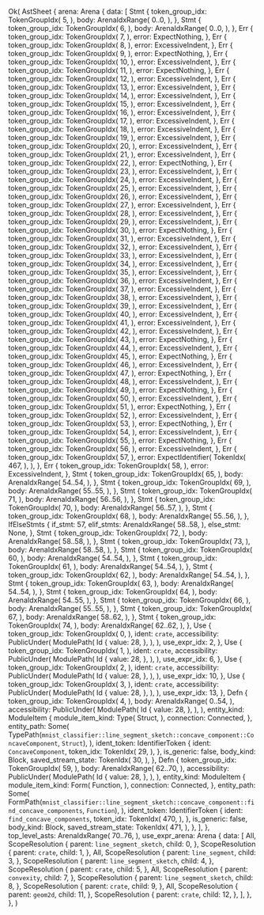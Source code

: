 Ok(
    AstSheet {
        arena: Arena {
            data: [
                Stmt {
                    token_group_idx: TokenGroupIdx(
                        5,
                    ),
                    body: ArenaIdxRange(
                        0..0,
                    ),
                },
                Stmt {
                    token_group_idx: TokenGroupIdx(
                        6,
                    ),
                    body: ArenaIdxRange(
                        0..0,
                    ),
                },
                Err {
                    token_group_idx: TokenGroupIdx(
                        7,
                    ),
                    error: ExpectNothing,
                },
                Err {
                    token_group_idx: TokenGroupIdx(
                        8,
                    ),
                    error: ExcessiveIndent,
                },
                Err {
                    token_group_idx: TokenGroupIdx(
                        9,
                    ),
                    error: ExpectNothing,
                },
                Err {
                    token_group_idx: TokenGroupIdx(
                        10,
                    ),
                    error: ExcessiveIndent,
                },
                Err {
                    token_group_idx: TokenGroupIdx(
                        11,
                    ),
                    error: ExpectNothing,
                },
                Err {
                    token_group_idx: TokenGroupIdx(
                        12,
                    ),
                    error: ExcessiveIndent,
                },
                Err {
                    token_group_idx: TokenGroupIdx(
                        13,
                    ),
                    error: ExcessiveIndent,
                },
                Err {
                    token_group_idx: TokenGroupIdx(
                        14,
                    ),
                    error: ExcessiveIndent,
                },
                Err {
                    token_group_idx: TokenGroupIdx(
                        15,
                    ),
                    error: ExcessiveIndent,
                },
                Err {
                    token_group_idx: TokenGroupIdx(
                        16,
                    ),
                    error: ExcessiveIndent,
                },
                Err {
                    token_group_idx: TokenGroupIdx(
                        17,
                    ),
                    error: ExcessiveIndent,
                },
                Err {
                    token_group_idx: TokenGroupIdx(
                        18,
                    ),
                    error: ExcessiveIndent,
                },
                Err {
                    token_group_idx: TokenGroupIdx(
                        19,
                    ),
                    error: ExcessiveIndent,
                },
                Err {
                    token_group_idx: TokenGroupIdx(
                        20,
                    ),
                    error: ExcessiveIndent,
                },
                Err {
                    token_group_idx: TokenGroupIdx(
                        21,
                    ),
                    error: ExcessiveIndent,
                },
                Err {
                    token_group_idx: TokenGroupIdx(
                        22,
                    ),
                    error: ExpectNothing,
                },
                Err {
                    token_group_idx: TokenGroupIdx(
                        23,
                    ),
                    error: ExcessiveIndent,
                },
                Err {
                    token_group_idx: TokenGroupIdx(
                        24,
                    ),
                    error: ExcessiveIndent,
                },
                Err {
                    token_group_idx: TokenGroupIdx(
                        25,
                    ),
                    error: ExcessiveIndent,
                },
                Err {
                    token_group_idx: TokenGroupIdx(
                        26,
                    ),
                    error: ExcessiveIndent,
                },
                Err {
                    token_group_idx: TokenGroupIdx(
                        27,
                    ),
                    error: ExcessiveIndent,
                },
                Err {
                    token_group_idx: TokenGroupIdx(
                        28,
                    ),
                    error: ExcessiveIndent,
                },
                Err {
                    token_group_idx: TokenGroupIdx(
                        29,
                    ),
                    error: ExcessiveIndent,
                },
                Err {
                    token_group_idx: TokenGroupIdx(
                        30,
                    ),
                    error: ExpectNothing,
                },
                Err {
                    token_group_idx: TokenGroupIdx(
                        31,
                    ),
                    error: ExcessiveIndent,
                },
                Err {
                    token_group_idx: TokenGroupIdx(
                        32,
                    ),
                    error: ExcessiveIndent,
                },
                Err {
                    token_group_idx: TokenGroupIdx(
                        33,
                    ),
                    error: ExcessiveIndent,
                },
                Err {
                    token_group_idx: TokenGroupIdx(
                        34,
                    ),
                    error: ExcessiveIndent,
                },
                Err {
                    token_group_idx: TokenGroupIdx(
                        35,
                    ),
                    error: ExcessiveIndent,
                },
                Err {
                    token_group_idx: TokenGroupIdx(
                        36,
                    ),
                    error: ExcessiveIndent,
                },
                Err {
                    token_group_idx: TokenGroupIdx(
                        37,
                    ),
                    error: ExcessiveIndent,
                },
                Err {
                    token_group_idx: TokenGroupIdx(
                        38,
                    ),
                    error: ExcessiveIndent,
                },
                Err {
                    token_group_idx: TokenGroupIdx(
                        39,
                    ),
                    error: ExcessiveIndent,
                },
                Err {
                    token_group_idx: TokenGroupIdx(
                        40,
                    ),
                    error: ExcessiveIndent,
                },
                Err {
                    token_group_idx: TokenGroupIdx(
                        41,
                    ),
                    error: ExcessiveIndent,
                },
                Err {
                    token_group_idx: TokenGroupIdx(
                        42,
                    ),
                    error: ExcessiveIndent,
                },
                Err {
                    token_group_idx: TokenGroupIdx(
                        43,
                    ),
                    error: ExpectNothing,
                },
                Err {
                    token_group_idx: TokenGroupIdx(
                        44,
                    ),
                    error: ExcessiveIndent,
                },
                Err {
                    token_group_idx: TokenGroupIdx(
                        45,
                    ),
                    error: ExpectNothing,
                },
                Err {
                    token_group_idx: TokenGroupIdx(
                        46,
                    ),
                    error: ExcessiveIndent,
                },
                Err {
                    token_group_idx: TokenGroupIdx(
                        47,
                    ),
                    error: ExpectNothing,
                },
                Err {
                    token_group_idx: TokenGroupIdx(
                        48,
                    ),
                    error: ExcessiveIndent,
                },
                Err {
                    token_group_idx: TokenGroupIdx(
                        49,
                    ),
                    error: ExpectNothing,
                },
                Err {
                    token_group_idx: TokenGroupIdx(
                        50,
                    ),
                    error: ExcessiveIndent,
                },
                Err {
                    token_group_idx: TokenGroupIdx(
                        51,
                    ),
                    error: ExpectNothing,
                },
                Err {
                    token_group_idx: TokenGroupIdx(
                        52,
                    ),
                    error: ExcessiveIndent,
                },
                Err {
                    token_group_idx: TokenGroupIdx(
                        53,
                    ),
                    error: ExpectNothing,
                },
                Err {
                    token_group_idx: TokenGroupIdx(
                        54,
                    ),
                    error: ExcessiveIndent,
                },
                Err {
                    token_group_idx: TokenGroupIdx(
                        55,
                    ),
                    error: ExpectNothing,
                },
                Err {
                    token_group_idx: TokenGroupIdx(
                        56,
                    ),
                    error: ExcessiveIndent,
                },
                Err {
                    token_group_idx: TokenGroupIdx(
                        57,
                    ),
                    error: ExpectIdentifier(
                        TokenIdx(
                            467,
                        ),
                    ),
                },
                Err {
                    token_group_idx: TokenGroupIdx(
                        58,
                    ),
                    error: ExcessiveIndent,
                },
                Stmt {
                    token_group_idx: TokenGroupIdx(
                        65,
                    ),
                    body: ArenaIdxRange(
                        54..54,
                    ),
                },
                Stmt {
                    token_group_idx: TokenGroupIdx(
                        69,
                    ),
                    body: ArenaIdxRange(
                        55..55,
                    ),
                },
                Stmt {
                    token_group_idx: TokenGroupIdx(
                        71,
                    ),
                    body: ArenaIdxRange(
                        56..56,
                    ),
                },
                Stmt {
                    token_group_idx: TokenGroupIdx(
                        70,
                    ),
                    body: ArenaIdxRange(
                        56..57,
                    ),
                },
                Stmt {
                    token_group_idx: TokenGroupIdx(
                        68,
                    ),
                    body: ArenaIdxRange(
                        55..56,
                    ),
                },
                IfElseStmts {
                    if_stmt: 57,
                    elif_stmts: ArenaIdxRange(
                        58..58,
                    ),
                    else_stmt: None,
                },
                Stmt {
                    token_group_idx: TokenGroupIdx(
                        72,
                    ),
                    body: ArenaIdxRange(
                        58..58,
                    ),
                },
                Stmt {
                    token_group_idx: TokenGroupIdx(
                        73,
                    ),
                    body: ArenaIdxRange(
                        58..58,
                    ),
                },
                Stmt {
                    token_group_idx: TokenGroupIdx(
                        60,
                    ),
                    body: ArenaIdxRange(
                        54..54,
                    ),
                },
                Stmt {
                    token_group_idx: TokenGroupIdx(
                        61,
                    ),
                    body: ArenaIdxRange(
                        54..54,
                    ),
                },
                Stmt {
                    token_group_idx: TokenGroupIdx(
                        62,
                    ),
                    body: ArenaIdxRange(
                        54..54,
                    ),
                },
                Stmt {
                    token_group_idx: TokenGroupIdx(
                        63,
                    ),
                    body: ArenaIdxRange(
                        54..54,
                    ),
                },
                Stmt {
                    token_group_idx: TokenGroupIdx(
                        64,
                    ),
                    body: ArenaIdxRange(
                        54..55,
                    ),
                },
                Stmt {
                    token_group_idx: TokenGroupIdx(
                        66,
                    ),
                    body: ArenaIdxRange(
                        55..55,
                    ),
                },
                Stmt {
                    token_group_idx: TokenGroupIdx(
                        67,
                    ),
                    body: ArenaIdxRange(
                        58..62,
                    ),
                },
                Stmt {
                    token_group_idx: TokenGroupIdx(
                        74,
                    ),
                    body: ArenaIdxRange(
                        62..62,
                    ),
                },
                Use {
                    token_group_idx: TokenGroupIdx(
                        0,
                    ),
                    ident: `crate`,
                    accessibility: PublicUnder(
                        ModulePath(
                            Id {
                                value: 28,
                            },
                        ),
                    ),
                    use_expr_idx: 2,
                },
                Use {
                    token_group_idx: TokenGroupIdx(
                        1,
                    ),
                    ident: `crate`,
                    accessibility: PublicUnder(
                        ModulePath(
                            Id {
                                value: 28,
                            },
                        ),
                    ),
                    use_expr_idx: 6,
                },
                Use {
                    token_group_idx: TokenGroupIdx(
                        2,
                    ),
                    ident: `crate`,
                    accessibility: PublicUnder(
                        ModulePath(
                            Id {
                                value: 28,
                            },
                        ),
                    ),
                    use_expr_idx: 10,
                },
                Use {
                    token_group_idx: TokenGroupIdx(
                        3,
                    ),
                    ident: `crate`,
                    accessibility: PublicUnder(
                        ModulePath(
                            Id {
                                value: 28,
                            },
                        ),
                    ),
                    use_expr_idx: 13,
                },
                Defn {
                    token_group_idx: TokenGroupIdx(
                        4,
                    ),
                    body: ArenaIdxRange(
                        0..54,
                    ),
                    accessibility: PublicUnder(
                        ModulePath(
                            Id {
                                value: 28,
                            },
                        ),
                    ),
                    entity_kind: ModuleItem {
                        module_item_kind: Type(
                            Struct,
                        ),
                        connection: Connected,
                    },
                    entity_path: Some(
                        TypePath(`mnist_classifier::line_segment_sketch::concave_component::ConcaveComponent`, `Struct`),
                    ),
                    ident_token: IdentifierToken {
                        ident: `ConcaveComponent`,
                        token_idx: TokenIdx(
                            29,
                        ),
                    },
                    is_generic: false,
                    body_kind: Block,
                    saved_stream_state: TokenIdx(
                        30,
                    ),
                },
                Defn {
                    token_group_idx: TokenGroupIdx(
                        59,
                    ),
                    body: ArenaIdxRange(
                        62..70,
                    ),
                    accessibility: PublicUnder(
                        ModulePath(
                            Id {
                                value: 28,
                            },
                        ),
                    ),
                    entity_kind: ModuleItem {
                        module_item_kind: Form(
                            Function,
                        ),
                        connection: Connected,
                    },
                    entity_path: Some(
                        FormPath(`mnist_classifier::line_segment_sketch::concave_component::find_concave_components`, `Function`),
                    ),
                    ident_token: IdentifierToken {
                        ident: `find_concave_components`,
                        token_idx: TokenIdx(
                            470,
                        ),
                    },
                    is_generic: false,
                    body_kind: Block,
                    saved_stream_state: TokenIdx(
                        471,
                    ),
                },
            ],
        },
        top_level_asts: ArenaIdxRange(
            70..76,
        ),
        use_expr_arena: Arena {
            data: [
                All,
                ScopeResolution {
                    parent: `line_segment_sketch`,
                    child: 0,
                },
                ScopeResolution {
                    parent: `crate`,
                    child: 1,
                },
                All,
                ScopeResolution {
                    parent: `line_segment`,
                    child: 3,
                },
                ScopeResolution {
                    parent: `line_segment_sketch`,
                    child: 4,
                },
                ScopeResolution {
                    parent: `crate`,
                    child: 5,
                },
                All,
                ScopeResolution {
                    parent: `convexity`,
                    child: 7,
                },
                ScopeResolution {
                    parent: `line_segment_sketch`,
                    child: 8,
                },
                ScopeResolution {
                    parent: `crate`,
                    child: 9,
                },
                All,
                ScopeResolution {
                    parent: `geom2d`,
                    child: 11,
                },
                ScopeResolution {
                    parent: `crate`,
                    child: 12,
                },
            ],
        },
    },
)